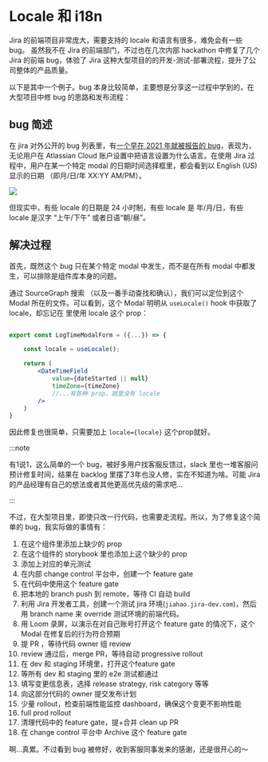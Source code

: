 # Locale 和 i18n

Jira 的前端项目非常庞大，需要支持的 locale 和语言有很多，难免会有一些 bug。 虽然我不在 Jira 的前端部门，不过也在几次内部 hackathon 中修复了几个 Jira 的前端 bug，体验了 Jira 这种大型项目的的开发-测试-部署流程，提升了公司整体的产品质量。

以下是其中一个例子。bug 本身比较简单，主要想是分享这一过程中学到的，在大型项目中修 bug 的思路和发布流程：

## bug 简述

在 jira 对外公开的 bug 列表里，有[一个早在 2021 年就被报告的 bug](https://jira.atlassian.com/browse/JRACLOUD-77988)，表现为，无论用户在 Atlassian Cloud 账户设置中把语言设置为什么语言。在使用 Jira 过程中，用户在某一个特定 modal 的日期时间选择框里，都会看到以 English (US) 显示的日期 （即月/日/年 XX:YY AM/PM）。

![](/img/locale-bug.png)

但现实中，有些 locale 的日期是 24 小时制，有些 locale 是 年/月/日，有些 locale 是汉字 “上午/下午” 或者日语“朝/昼”。


## 解决过程

首先，既然这个 bug 只在某个特定 modal 中发生，而不是在所有 modal 中都发生，可以排除是组件库本身的问题。

通过 SourceGraph 搜索 （以及一番手动查找和确认），我们可以定位到这个 Modal 所在的文件。可以看到，这个 Modal 明明从 `useLocale()` hook 中获取了 locale，却忘记在 <DateTimeField> 里使用 locale 这个 prop：

```jsx

export const LogTimeModalForm = ({...}) => {

    const locale = useLocale();

    return (
        <DateTimeField
            value={dateStarted || null}
            timeZone={timeZone}
            //...有各种 prop，就是没有 locale
        />
    )
}
```

因此修复也很简单，只需要加上 `locale={locale}` 这个prop就好。

:::note

有1说1，这么简单的一个 bug，被好多用户找客服反馈过，slack 里也一堆客服问预计修复时间，结果在 backlog 里摆了3年也没人修，实在不知道为啥。可能 Jira 的产品经理有自己的想法或者其他更高优先级的需求吧...

:::


不过，在大型项目里，即使只改一行代码，也需要走流程。所以，为了修复这个简单的 bug，我实际做的事情有：
1. 在这个组件里添加上缺少的 prop
1. 在这个组件的 storybook 里也添加上这个缺少的 prop
1. 添加上对应的单元测试
1. 在内部 change control 平台中，创建一个 feature gate
1. 在代码中使用这个 feature gate
1. 把本地的 branch push 到 remote，等待 CI 自动 build 
1. 利用 Jira 开发者工具，创建一个测试 jira 环境(`jiahao.jira-dev.com`)，然后用 branch name 来 override 测试环境的前端代码。
1. 用 Loom 录屏，以演示在对自己账号打开这个 feature gate 的情况下，这个 Modal 在修复后的行为符合预期
1. 提 PR ，等待代码 owner 组 review
1. review 通过后，merge PR，等待自动 progressive rollout
1. 在 dev 和 staging 环境里，打开这个feature gate
1. 等所有 dev 和 staging 里的 e2e 测试都通过
1. 填写变更信息表，选择 release strategy, risk category 等等
1. 向这部分代码的 owner 提交发布计划
1. 少量 rollout，检查前端性能监控 dashboard，确保这个变更不影响性能
1. full prod rollout
1. 清理代码中的 feature gate，提+合并 clean up PR
1. 在 change control 平台中 Archive 这个 feature gate

啊...真累。不过看到 bug 被修好，收到客服同事发来的感谢，还是很开心的～